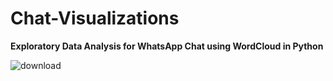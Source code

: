 # Chat-Visualizations
**Exploratory Data Analysis for WhatsApp Chat using WordCloud in Python**

![download](https://user-images.githubusercontent.com/38010894/109439546-69b21300-7a37-11eb-8b65-ca4d06198814.png)
